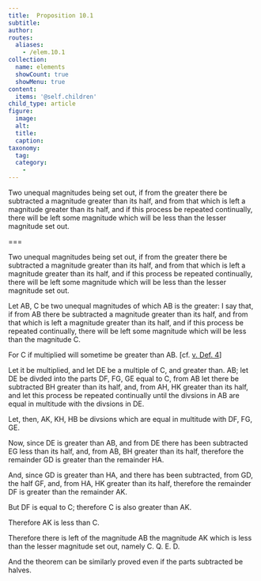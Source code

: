 ```yaml
---
title:  Proposition 10.1
subtitle: 
author:
routes:
  aliases:
    - /elem.10.1
collection:
  name: elements
  showCount: true
  showMenu: true
content:
  items: '@self.children'
child_type: article
figure:
  image:
  alt:
  title:
  caption:
taxonomy:
  tag:
  category:
    - 
---
```


<p><hi rend="ital">Two unequal magnitudes being set out, if from the greater there be subtracted a magnitude greater than its half, and from that which is left a magnitude greater than its half, and if this process be repeated continually, there will be left some magnitude which will be less than the lesser magnitude set out</hi>. </p>

===

<p><span class="ital">Two unequal magnitudes being set out, if from the greater there be subtracted a magnitude greater than its half, and from that which is left a magnitude greater than its half, and if this process be repeated continually, there will be left some magnitude which will be less than the lesser magnitude set out</span>. </p>

<p>Let <span class="ital">AB, C</span> be two unequal magnitudes of which <span class="ital">AB</span> is the greater: I say that, if from <span class="ital">AB</span> there be subtracted a magnitude greater than its half, and from that which is left a magnitude greater than its half, and if this process be repeated continually, there will be left some magnitude which will be less than the magnitude <span class="ital">C</span>. 
      </p>

<p>For <span class="ital">C</span> if multiplied will sometime be greater than <span class="ital">AB</span>. [cf. <a href="/elem.5.def.4">v. Def. 4</a>] </p>

<p>Let it be multiplied, and let <span class="ital">DE</span> be a multiple of <span class="ital">C</span>, and greater than. <span class="ital">AB</span>; let <span class="ital">DE</span> be divded into the parts <span class="ital">DF</span>, <span class="ital">FG</span>, <span class="ital">GE</span> equal to <span class="ital">C</span>, from <span class="ital">AB</span> let there be subtracted <span class="ital">BH</span> greater than its half, and, from <span class="ital">AH</span>, <span class="ital">HK</span> greater than its half, and let this process be repeated continually until the divsions in <span class="ital">AB</span> are equal in multitude with the divsions in <span class="ital">DE</span>. </p>

<p>Let, then, <span class="ital">AK</span>, <span class="ital">KH</span>, <span class="ital">HB</span> be divsions which are equal in multitude with <span class="ital">DF</span>, <span class="ital">FG</span>, <span class="ital">GE</span>. </p>

<p>Now, since <span class="ital">DE</span> is greater than <span class="ital">AB</span>, and from <span class="ital">DE</span> there has been subtracted <span class="ital">EG</span> less than its half, and, from <span class="ital">AB</span>, <span class="ital">BH</span> greater than its half, therefore the remainder <span class="ital">GD</span> is greater than the remainder <span class="ital">HA</span>. <pb n="15"/></p>

<p>And, since <span class="ital">GD</span> is greater than <span class="ital">HA</span>, and there has been subtracted, from <span class="ital">GD</span>, the half <span class="ital">GF</span>, and, from <span class="ital">HA</span>, <span class="ital">HK</span> greater than its half, therefore the remainder <span class="ital">DF</span> is greater than the remainder <span class="ital">AK</span>. </p>

<p>But <span class="ital">DF</span> is equal to <span class="ital">C</span>; therefore <span class="ital">C</span> is also greater than <span class="ital">AK</span>. </p>

<p>Therefore <span class="ital">AK</span> is less than <span class="ital">C</span>. </p>

<p>Therefore there is left of the magnitude <span class="ital">AB</span> the magnitude <span class="ital">AK</span> which is less than the lesser magnitude set out, namely <span class="ital">C</span>. Q. E. D. </p>

<p>And the theorem can be similarly proved even if the parts subtracted be halves.</p>

